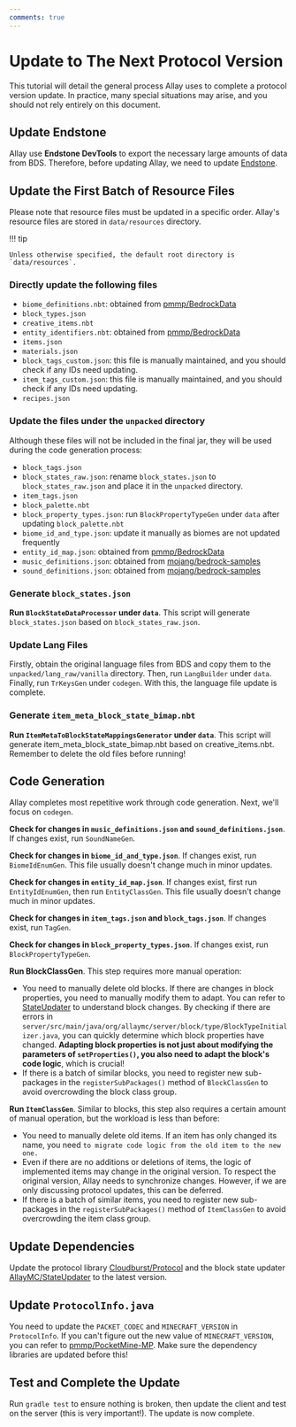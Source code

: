 ```yaml
---
comments: true
---
```


# Update to The Next Protocol Version

This tutorial will detail the general process Allay uses to complete a protocol version update.
In practice, many special situations may arise, and you should not rely entirely on this document.

## Update Endstone

Allay use **Endstone DevTools** to export the necessary large amounts of data from BDS.
Therefore, before updating Allay, we need to update [Endstone](https://github.com/EndstoneMC/endstone).

## Update the First Batch of Resource Files

Please note that resource files must be updated in a specific order.
Allay's resource files are stored in `data/resources` directory.

!!! tip

    Unless otherwise specified, the default root directory is `data/resources`.

### Directly update the following files

- `biome_definitions.nbt`: obtained from [pmmp/BedrockData](https://github.com/pmmp/BedrockData)
- `block_types.json`
- `creative_items.nbt`
- `entity_identifiers.nbt`: obtained from [pmmp/BedrockData](https://github.com/pmmp/BedrockData)
- `items.json`
- `materials.json`
- `block_tags_custom.json`: this file is manually maintained, and you should check if any IDs need updating.
- `item_tags_custom.json`: this file is manually maintained, and you should check if any IDs need updating.
- `recipes.json`

### Update the files under the `unpacked` directory

Although these files will not be included in the final jar, they will be used during the code generation process:

- `block_tags.json`
- `block_states_raw.json`: rename `block_states.json` to `block_states_raw.json` and place it in the `unpacked`
  directory.
- `item_tags.json`
- `block_palette.nbt`
- `block_property_types.json`: run `BlockPropertyTypeGen` under `data` after updating `block_palette.nbt`
- `biome_id_and_type.json`: update it manually as biomes are not updated frequently
- `entity_id_map.json`: obtained from [pmmp/BedrockData](https://github.com/pmmp/BedrockData)
- `music_definitions.json`: obtained
  from [mojang/bedrock-samples](https://github.com/Mojang/bedrock-samples/blob/main/resource_pack/sounds/music_definitions.json)
- `sound_definitions.json`: obtained
  from [mojang/bedrock-samples](https://github.com/Mojang/bedrock-samples/blob/main/resource_pack/sounds/sound_definitions.json)

### Generate `block_states.json`

**Run `BlockStateDataProcessor` under `data`**. This script will generate `block_states.json` based on
`block_states_raw.json`.

### Update Lang Files

Firstly, obtain the original language files from BDS and copy them to the `unpacked/lang_raw/vanilla` directory.
Then, run `LangBuilder` under `data`. Finally, run `TrKeysGen` under `codegen`. With this, the language file update is
complete.

### Generate `item_meta_block_state_bimap.nbt`

**Run `ItemMetaToBlockStateMappingsGenerator` under `data`**. This script will generate
item_meta_block_state_bimap.nbt based on creative_items.nbt. Remember to delete the old files before running!

## Code Generation

Allay completes most repetitive work through code generation. Next, we'll focus on `codegen`.

**Check for changes in `music_definitions.json` and `sound_definitions.json`**. If changes exist, run `SoundNameGen`.

**Check for changes in `biome_id_and_type.json`**. If changes exist, run `BiomeIdEnumGen`. This file usually doesn't
change much in minor updates.

**Check for changes in `entity_id_map.json`**. If changes exist, first run `EntityIdEnumGen`, then run `EntityClassGen`.
This file usually doesn't change much in minor updates.

**Check for changes in `item_tags.json` and `block_tags.json`**. If changes exist, run `TagGen`.

**Check for changes in `block_property_types.json`**. If changes exist, run `BlockPropertyTypeGen`.

**Run BlockClassGen**. This step requires more manual operation:

- You need to manually delete old blocks. If there are changes in block properties, you need to manually modify them to
  adapt. You can refer to [StateUpdater](https://github.com/AllayMC/StateUpdater) to understand block
  changes.
  By checking if there are errors
  in `server/src/main/java/org/allaymc/server/block/type/BlockTypeInitializer.java`, you can quickly determine
  which block properties have changed.
  **Adapting block properties is not just about modifying the parameters of `setProperties()`, you also need to adapt
  the block's code logic**, which is crucial!
- If there is a batch of similar blocks, you need to register new sub-packages in the `registerSubPackages()` method
  of `BlockClassGen` to avoid overcrowding the block class group.

**Run `ItemClassGen`**. Similar to blocks, this step also requires a certain amount of manual operation, but the
workload is less than before:

- You need to manually delete old items. If an item has only changed its name, you need `to migrate code logic from the
  old item to the new one.`
- Even if there are no additions or deletions of items, the logic of implemented items may change in the original
  version. To respect the original version, Allay needs to synchronize changes. However, if we are only discussing
  protocol updates, this can be deferred.
- If there is a batch of similar items, you need to register new sub-packages in the `registerSubPackages()` method
  of `ItemClassGen` to avoid overcrowding the item class group.

## Update Dependencies

Update the protocol library [Cloudburst/Protocol](https://github.com/CloudburstMC/Protocol) and the block state
updater [AllayMC/StateUpdater](https://github.com/AllayMC/StateUpdater) to the latest version.

## Update `ProtocolInfo.java`

You need to update the `PACKET_CODEC` and `MINECRAFT_VERSION` in `ProtocolInfo`. If you can't figure out the new value
of `MINECRAFT_VERSION`, you can refer
to [pmmp/PocketMine-MP](https://github.com/pmmp/PocketMine-MP).
Make sure the dependency libraries are updated before this!

## Test and Complete the Update

Run `gradle test` to ensure nothing is broken, then update the client and test on the server (this is very important!).
The update is now complete.